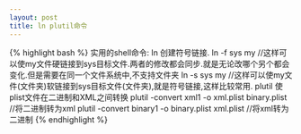 ```yaml
---
layout: post
title: ln plutil命令
---
```


{% highlight bash %}
实用的shell命令:
ln 创建符号链接.
ln -f sys my //这样可以使my文件硬链接到sys目标文件.两者的修改都会同步.就是无论改哪个另个都会变化.但是需要在同一个文件系统中,不支持文件夹
ln -s sys my //这样可以使my文件(文件夹)软链接到sys目标文件(文件夹),就是符号链接,这样比较常用.
plutil 使plist文件在二进制和XML之间转换
plutil -convert xml1 -o xml.plist binary.plist //将二进制转为xml
plutil -convert binary1 -o binary.plist xml.plist //将xml转为二进制
{% endhighlight %}
